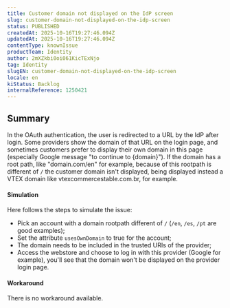 ```yaml
---
title: Customer domain not displayed on the IdP screen
slug: customer-domain-not-displayed-on-the-idp-screen
status: PUBLISHED
createdAt: 2025-10-16T19:27:46.094Z
updatedAt: 2025-10-16T19:27:46.094Z
contentType: knownIssue
productTeam: Identity
author: 2mXZkbi0oi061KicTExNjo
tag: Identity
slugEN: customer-domain-not-displayed-on-the-idp-screen
locale: en
kiStatus: Backlog
internalReference: 1250421
---
```


## Summary


In the OAuth authentication, the user is redirected to a URL by the IdP after login. Some providers show the domain of that URL on the login page, and sometimes customers prefer to display their own domain in this page (especially Google message "to continue to {domain}"). If the domain has a root path, like "domain.com/en" for example, because of this rootpath is different of `/` the customer domain isn't displayed, being displayed instead a VTEX domain like vtexcommercestable.com.br, for example.


#### Simulation


Here follows the steps to simulate the issue:

- Pick an account with a domain rootpath different of `/` (`/en`, `/es`,  `/pt` are good examples);
- Set the attribute `usesOwnDomain` to true for the account;
- The domain needs to be included in the trusted URIs of the provider;
- Access the webstore and choose to log in with this provider (Google for example), you'll see that the domain won't be displayed on the provider login page.


#### Workaround


There is no workaround available.



